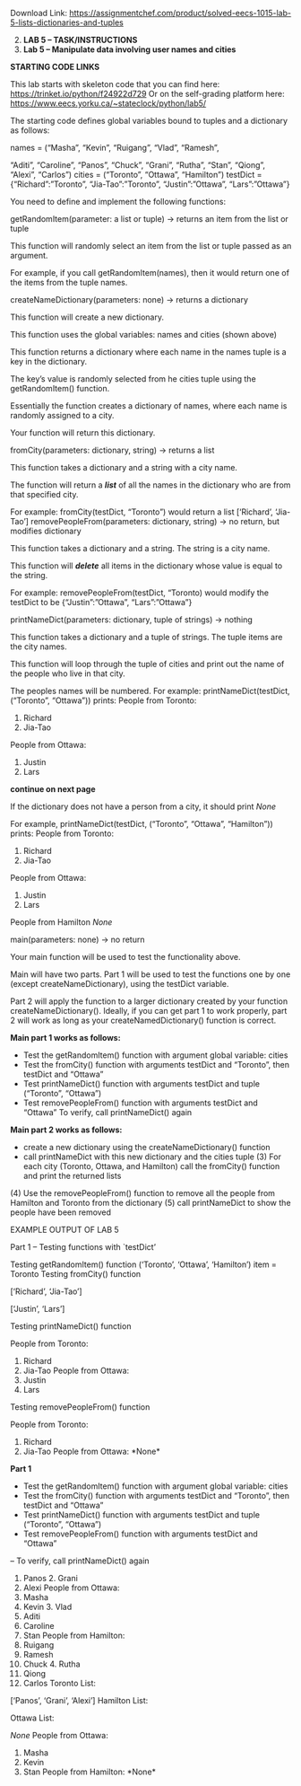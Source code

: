 Download Link: https://assignmentchef.com/product/solved-eecs-1015-lab-5-lists-dictionaries-and-tuples
<br>



<ol start="2">

 <li><strong>LAB 5 – TASK/INSTRUCTIONS</strong></li>

 <li><strong>Lab 5 – Manipulate data involving user names and cities</strong></li>

</ol>

<strong>STARTING CODE LINKS</strong>

This lab starts with skeleton code that you can find here: <a href="https://trinket.io/python/f24922d729">https://trinket.io/python/f24922d729</a>  Or on the self-grading platform here: <a href="https://www.eecs.yorku.ca/~stateclock/python/lab5/">https://www.eecs.yorku.ca/~stateclock/python/lab5/</a>

The starting code defines global variables bound to tuples and a dictionary as follows:

names = (“Masha”, “Kevin”, “Ruigang”, “Vlad”, “Ramesh”, 

“Aditi”, “Caroline”, “Panos”, “Chuck”, “Grani”,           “Rutha”, “Stan”, “Qiong”, “Alexi”, “Carlos”) cities = (“Toronto”, “Ottawa”, “Hamilton”) testDict = {“Richard”:”Toronto”, “Jia-Tao”:”Toronto”, “Justin”:”Ottawa”, “Lars”:”Ottawa”}

You need to define and implement the following functions:

getRandomItem(parameter: a list or tuple) -&gt; returns an item from the list or tuple

This function will randomly select an item from the list or tuple passed as an argument.

For example, if you call getRandomItem(names), then it would return one of the items from the tuple names.

createNameDictionary(parameters: none) -&gt; returns a dictionary

This function will create a new dictionary.

This function uses the global variables: names and cities (shown above)

This function returns a dictionary where each name in the names tuple is a key in the dictionary.

The key’s value is randomly selected from he cities tuple using the getRandomItem() function.

Essentially the function creates a dictionary of names, where each name is randomly assigned to a city.

Your function will return this dictionary.

fromCity(parameters: dictionary, string) -&gt; returns a list

This function takes a dictionary and a string with a city name.

The function will return a <strong><em>list</em></strong> of all the names in the dictionary who are from that specified city.

For example: fromCity(testDict, “Toronto”) would return a list [‘Richard’, ‘Jia-Tao’] removePeopleFrom(parameters: dictionary, string) -&gt; no return, but modifies dictionary

This function takes a dictionary and a string. The string is a city name.

This function will <strong><em>delete</em></strong> all items in the dictionary whose value is equal to the string.

For example: removePeopleFrom(testDict, “Toronto) would modify the testDict to be {“Justin”:”Ottawa”, “Lars”:”Ottawa”}

printNameDict(parameters: dictionary, tuple of strings) -&gt; nothing

This function takes a dictionary and a tuple of strings. The tuple items are the city names.

This function will loop through the tuple of cities and print out the name of the people who live in that city.

The peoples names will be numbered.  For example: printNameDict(testDict, (“Toronto”, “Ottawa”)) prints: People from Toronto:

<ol>

 <li>Richard</li>

 <li>Jia-Tao</li>

</ol>

People from Ottawa:

<ol>

 <li>Justin</li>

 <li>Lars</li>

</ol>

<strong>                                                            </strong><strong>continue on next page </strong>

If the dictionary does not have a person from a city, it should print *None*

For example, printNameDict(testDict, (“Toronto”, “Ottawa”, “Hamilton”)) prints: People from Toronto:

<ol>

 <li>Richard</li>

 <li>Jia-Tao</li>

</ol>

People from Ottawa:

<ol>

 <li>Justin</li>

 <li>Lars</li>

</ol>

People from Hamilton      *None*

main(parameters: none) -&gt; no return

Your main function will be used to test the functionality above.

Main will have two parts.  Part 1 will be used to test the functions one by one (except createNameDictionary), using the testDict variable.

Part 2 will apply the function to a larger dictionary created by your function createNameDictionary().  Ideally, if you can get part 1 to work properly, part 2 will work as long as your createNamedDictionary() function is correct.

<strong>Main part 1 works as follows: </strong>

<ul>

 <li>Test the getRandomItem() function with argument global variable: cities</li>

 <li>Test the fromCity() function with arguments testDict and “Toronto”, then testDict and “Ottawa”</li>

 <li>Test printNameDict() function with arguments testDict and tuple (“Toronto”, “Ottawa”)</li>

 <li>Test removePeopleFrom() function with arguments testDict and “Ottawa”    To verify, call printNameDict() again</li>

</ul>




<strong>Main part 2 works as follows: </strong>

<ul>

 <li>create a new dictionary using the createNameDictionary() function</li>

 <li>call printNameDict with this new dictionary and the cities tuple (3) For each city (Toronto, Ottawa, and Hamilton)      call the fromCity() function and print the returned lists</li>

</ul>

(4) Use the removePeopleFrom() function to remove all the people from Hamilton and Toronto from the dictionary (5) call printNameDict to show the people have been removed

EXAMPLE OUTPUT OF LAB 5

Part 1 – Testing functions with `testDict’

Testing getRandomItem() function (‘Toronto’, ‘Ottawa’, ‘Hamilton’) item = Toronto Testing fromCity() function

[‘Richard’, ‘Jia-Tao’]

[‘Justin’, ‘Lars’]

Testing printNameDict() function

People from Toronto:

<ol>

 <li>Richard</li>

 <li>Jia-Tao People from Ottawa:</li>

 <li>Justin</li>

 <li>Lars</li>

</ol>

Testing removePeopleFrom() function

People from Toronto:

<ol>

 <li>Richard</li>

 <li>Jia-Tao People from Ottawa: *None*</li>

</ol>

<strong>Part 1</strong>

<ul>

 <li>Test the getRandomItem() function with argument global variable: cities</li>

 <li>Test the fromCity() function with arguments testDict and “Toronto”, then testDict and “Ottawa”</li>

 <li>Test printNameDict() function with arguments testDict and tuple (“Toronto”, “Ottawa”)</li>

 <li>Test removePeopleFrom() function with arguments testDict and “Ottawa”</li>

</ul>

– To verify, call printNameDict() again

<ol>

 <li>Panos 2. Grani</li>

 <li>Alexi People from Ottawa:</li>

 <li>Masha</li>

 <li>Kevin 3. Vlad</li>

 <li>Aditi</li>

 <li>Caroline</li>

 <li>Stan People from Hamilton:</li>

 <li>Ruigang</li>

 <li>Ramesh</li>

 <li>Chuck 4. Rutha</li>

 <li>Qiong</li>

 <li>Carlos Toronto List:</li>

</ol>

[‘Panos’, ‘Grani’, ‘Alexi’] Hamilton List:

Ottawa List:

*None* People from Ottawa:

<ol>

 <li>Masha</li>

 <li>Kevin</li>

 <li>Stan People from Hamilton: *None*</li>

</ol>









